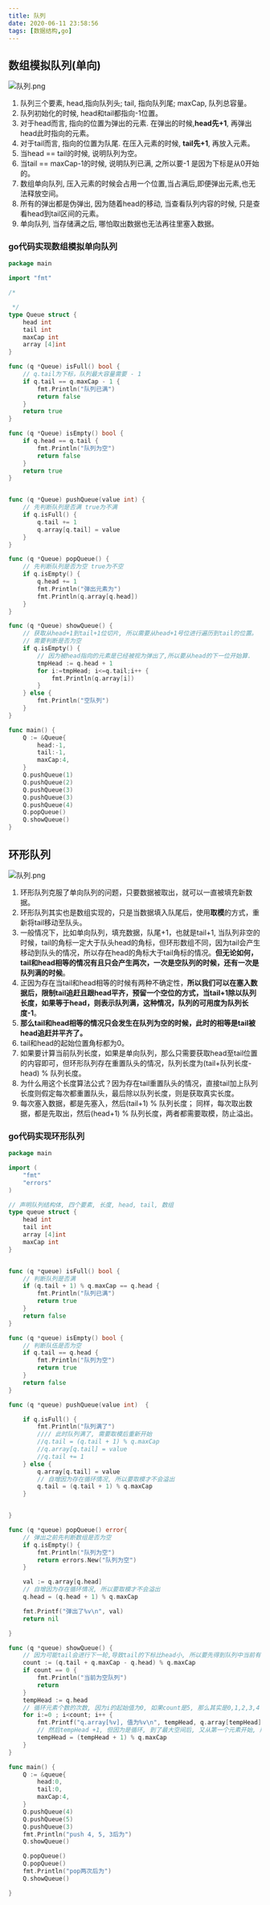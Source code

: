 ```yaml
---
title: 队列
date: 2020-06-11 23:58:56
tags: [数据结构,go]
---
```




## 数组模拟队列(单向)

![队列.png](https://image.kirakirazone.com/image/%E5%8D%95%E6%96%B9%E5%90%91%E9%98%9F%E5%88%97.png)

1. 队列三个要素, head,指向队列头; tail, 指向队列尾; maxCap, 队列总容量。
2. 队列初始化的时候, head和tail都指向-1位置。
3. 对于head而言, 指向的位置为弹出的元素. 在弹出的时候,**head先+1**, 再弹出head此时指向的元素。
4. 对于tail而言, 指向的位置为队尾. 在压入元素的时候, **tail先+1**, 再放入元素。
5. 当head == tail的时候, 说明队列为空。
6. 当tail == maxCap-1的时候, 说明队列已满, 之所以要-1 是因为下标是从0开始的。
7. 数组单向队列, 压入元素的时候会占用一个位置,当占满后,即便弹出元素,也无法释放空间。
8. 所有的弹出都是伪弹出, 因为随着head的移动, 当查看队列内容的时候, 只是查看head到tail区间的元素。
9. 单向队列, 当存储满之后, 哪怕取出数据也无法再往里塞入数据。

<!-- more -->

### go代码实现数组模拟单向队列

```go
package main

import "fmt"

/*

 */
type Queue struct {
	head int
	tail int
	maxCap int
	array [4]int
}

func (q *Queue) isFull() bool {
	// q.tail为下标，队列最大容量需要 - 1
	if q.tail == q.maxCap - 1 {
		fmt.Println("队列已满")
		return false
	}
	return true
}

func (q *Queue) isEmpty() bool {
	if q.head == q.tail {
		fmt.Println("队列为空")
		return false
	}
	return true
}


func (q *Queue) pushQueue(value int) {
	// 先判断队列是否满 true为不满
	if q.isFull() {
		q.tail += 1
		q.array[q.tail] = value
	}
}

func (q *Queue) popQueue() {
	// 先判断队列是否为空 true为不空
	if q.isEmpty() {
		q.head += 1
		fmt.Println("弹出元素为")
		fmt.Println(q.array[q.head])
	}
}

func (q *Queue) showQueue() {
	// 获取从head+1到tail+1位切片, 所以需要从head+1号位进行遍历到tail的位置。
	// 需要判断是否为空
	if q.isEmpty() {
		// 因为被head指向的元素是已经被视为弹出了,所以要从head的下一位开始算.
		tmpHead := q.head + 1
		for i:=tmpHead; i<=q.tail;i++ {
			fmt.Println(q.array[i])
		}
	} else {
		fmt.Println("空队列")
	}
}

func main() {
	Q := &Queue{
		head:-1,
		tail:-1,
		maxCap:4,
	}
	Q.pushQueue(1)
	Q.pushQueue(2)
	Q.pushQueue(3)
	Q.pushQueue(3)
	Q.pushQueue(4)
	Q.popQueue()
	Q.showQueue()
}
```


## 环形队列

![队列.png](https://image.kirakirazone.com/image/%E7%8E%AF%E5%BD%A2%E9%98%9F%E5%88%97.png)

1. 环形队列克服了单向队列的问题，只要数据被取出，就可以一直被填充新数据。
2. 环形队列其实也是数组实现的，只是当数据填入队尾后，使用**取模**的方式，重新将tail移动至队头。
3. 一般情况下，比如单向队列，填充数据，队尾+1，也就是tail+1, 当队列非空的时候，tail的角标一定大于队头head的角标，但环形数组不同，因为tail会产生移动到队头的情况，所以存在head的角标大于tail角标的情况。**但无论如何，tail和head相等的情况有且只会产生两次，一次是空队列的时候，还有一次是队列满的时候**。
4. 正因为存在当tail和head相等的时候有两种不确定性，**所以我们可以在塞入数据后，限制tail追赶且跟head平齐，预留一个空位的方式，当tail+1除以队列长度，如果等于head，则表示队列满，这种情况，队列的可用度为队列长度-1**。
5. **那么tail和head相等的情况只会发生在队列为空的时候，此时的相等是tail被head追赶并平齐了。**
6. tail和head的起始位置角标都为0。
7. 如果要计算当前队列长度，如果是单向队列，那么只需要获取head至tail位置的内容即可，但环形队列存在重置队头的情况，队列长度为(tail+队列长度-head) % 队列长度。
8. 为什么用这个长度算法公式？因为存在tail重置队头的情况，直接tail加上队列长度则假定每次都重置队头，最后除以队列长度，则是获取真实长度。
9. 每次塞入数据，都是先塞入，然后(tail+1) % 队列长度； 同样，每次取出数据，都是先取出，然后(head+1) % 队列长度，两者都需要取模，防止溢出。


### go代码实现环形队列

```go
package main

import (
	"fmt"
	"errors"
)

// 声明队列结构体, 四个要素, 长度, head, tail, 数组
type queue struct {
	head int
	tail int
	array [4]int
	maxCap int
}


func (q *queue) isFull() bool {
	// 判断队列是否满
	if (q.tail + 1) % q.maxCap == q.head {
		fmt.Println("队列已满")
		return true
	}
	return false
}

func (q *queue) isEmpty() bool {
	// 判断队伍是否为空
	if q.tail == q.head {
		fmt.Println("队列为空")
		return true
	}
	return false
}

func (q *queue) pushQueue(value int)  {

	if q.isFull() {
		fmt.Println("队列满了")
		//// 此时队列满了, 需要取模后重新开始
		//q.tail = (q.tail + 1) % q.maxCap
		//q.array[q.tail] = value
		//q.tail += 1
	} else {
		q.array[q.tail] = value
		// 自增因为存在循环情况, 所以要取模才不会溢出
		q.tail = (q.tail + 1) % q.maxCap
	}


}

func (q *queue) popQueue() error{
	// 弹出之前先判断数组是否为空
	if q.isEmpty() {
		fmt.Println("队列为空")
		return errors.New("队列为空")
	}

	val := q.array[q.head]
	// 自增因为存在循环情况, 所以要取模才不会溢出
	q.head = (q.head + 1) % q.maxCap

	fmt.Printf("弹出了%v\n", val)
	return nil

}

func (q *queue) showQueue() {
	// 因为可能tail会进行下一轮,导致tail的下标比head小, 所以要先得到队列中当前有多少个元素, 那么以head为起点, 循环这些元素个数次数, 则就是队列总的元素内容了
	count := (q.tail + q.maxCap - q.head) % q.maxCap
	if count == 0 {
		fmt.Println("当前为空队列")
		return
	}
	tempHead := q.head
	// 循环元素个数的次数, 因为i的起始值为0, 如果count是5, 那么其实是0,1,2,3,4 所以是i<count,而非i<=count
	for i:=0 ; i<count; i++ {
		fmt.Printf("q.array[%v], 值为%v\n", tempHead, q.array[tempHead])
		// 然后tempHead +1, 但因为是循环, 到了最大空间后, 又从第一个元素开始, 所以要取模
		tempHead = (tempHead + 1) % q.maxCap
	}
}

func main() {
	Q := &queue{
		head:0,
		tail:0,
		maxCap:4,
	}
	Q.pushQueue(4)
	Q.pushQueue(5)
	Q.pushQueue(3)
	fmt.Println("push 4, 5, 3后为")
	Q.showQueue()

	Q.popQueue()
	Q.popQueue()
	fmt.Println("pop两次后为")
	Q.showQueue()

}
```
